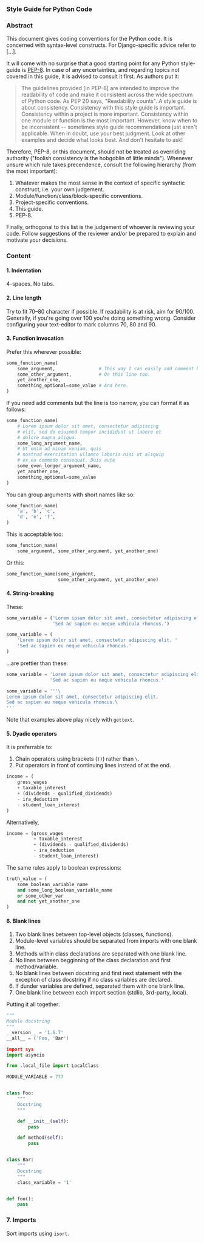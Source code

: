 ### Style Guide for Python Code

### Abstract

This document gives coding conventions for the Python code. It is concerned
with syntax-level constructs. For Django-specific advice refer to [...].

It will come with no surprise that a good starting point for any Python
style-guide is <a href="https://www.python.org/dev/peps/pep-0008/">PEP-8</a>.
In case of any uncertainties, and regarding topics not covered in this guide,
it is advised to consult it first. As authors put it:

> The guidelines provided [in PEP-8] are intended to improve the readability
of code and make it consistent across the wide spectrum of Python code. As
PEP 20 says, "Readability counts". A style guide is about consistency.
Consistency with this style guide is important. Consistency within a project
is more important. Consistency within one module or function is the most
important. However, know when to be inconsistent -- sometimes style guide
recommendations just aren't applicable. When in doubt, use your best judgment.
Look at other examples and decide what looks best. And don't hesitate to ask!

Therefore, PEP-8, or this document, should not be treated as overriding
authority ("foolish consistency is the hobgoblin
of little minds"). Whenever unsure which rule takes precendence, consult the
following hierarchy (from the most important):

1. Whatever makes the most sense in the context of specific syntactic
construct, i.e. your own judgement.
2. Module/function/class/block-specific conventions.
3. Project-specific conventions.
4. This guide.
5. PEP-8.

Finally, orthogonal to this list is the judgement of whoever is reviewing your
code. Follow suggestions of the reviewer and/or be prepared to explain and
motivate your decisions.

### Content

#### 1. Indentation

4-spaces. No tabs.

#### 2. Line length

Try to fit 70–80 character if possible. If readability is at risk, aim for
90/100. Generally, if you're going over 100 you're doing something wrong.
Consider configuring your text-editor to mark columns 70, 80 and 90.

#### 3. Function invocation

Prefer this wherever possible:

```python
some_function_name(
    some_argument,                # This way I can easily add comment here.
    some_other_argument,          # On this line too.
    yet_another_one,
    something_optional=some_value # And here.
)
```
If you need add comments but the line is too narrow, you can format it as
follows:

```python
some_function_name(
    # Lorem ipsum dolor sit amet, consectetur adipiscing
    # elit, sed do eiusmod tempor incididunt ut labore et
    # dolore magna aliqua.
    some_long_argument_name,
    # Ut enim ad minim veniam, quis
    # nostrud exercitation ullamco laboris nisi ut aliquip
    # ex ea commodo consequat. Duis aute
    some_even_longer_argument_name,
    yet_another_one,
    something_optional=some_value
)
```

You can group arguments with short names like so:

```python
some_function_name(
    'a', 'b', 'c',
    'd', 'e', 'f',
)
```

This is acceptable too:

```python
some_function_name(
    some_argument, some_other_argument, yet_another_one)
```

Or this:

```python
some_function_name(some_argument,
                   some_other_argument, yet_another_one)
```

#### 4. String-breaking

These:

```python
some_variable = ('Lorem ipsum dolor sit amet, consectetur adipiscing elit. '
                 'Sed ac sapien eu neque vehicula rhoncus.')

some_variable = (
    'Lorem ipsum dolor sit amet, consectetur adipiscing elit. '
    'Sed ac sapien eu neque vehicula rhoncus.'
)
```
...are prettier than these:

```python
some_variable = 'Lorem ipsum dolor sit amet, consectetur adipiscing elit.' \
                'Sed ac sapien eu neque vehicula rhoncus.'

some_variable = '''\
Lorem ipsum dolor sit amet, consectetur adipiscing elit.
Sed ac sapien eu neque vehicula rhoncus.\
'''
```

Note that examples above play nicely with `gettext`.

#### 5. Dyadic operators

It is preferrable to:

1. Chain operators using brackets (`()`) rather than `\`.
2. Put operators in front of continuing lines instead of at the end.

```python
income = (
    gross_wages
    + taxable_interest
    + (dividends - qualified_dividends)
    - ira_deduction
    - student_loan_interest
)
```

Alternatively,
```python
income = (gross_wages
          + taxable_interest
          + (dividends - qualified_dividends)
          - ira_deduction
          - student_loan_interest)
```

The same rules apply to boolean expressions:

```python
truth_value = (
    some_boolean_variable_name
    and some_long_boolean_variable_name
    or some_other_var
    and not yet_another_one
)
```

#### 6. Blank lines

1. Two blank lines between top-level objects (classes, functions).
2. Module-level variables should be separated from imports with one blank line.
3. Methods within class declarations are separated with one blank line.
4. No lines between begginning of the class declaration and first
method/variable.
5. No blank lines between docstring and first next statement with the exception
of class docstring if no class variables are declared.
6. If dunder variables are defined, separated them with one blank line.
7. One blank line between each import section (stdlib, 3rd-party, local).

Putting it all together:

```python
"""
Module docstring
"""
__version__ = '1.6.7'
__all__ = ('Foo, 'Bar')

import sys
import asyncio

from .local_file import LocalClass

MODULE_VARIABLE = 777


class Foo:
    """
    Docstring
    """

    def __init__(self):
        pass

    def method(self):
        pass


class Bar:
    """
    Docstring
    """
    class_variable = '1'


def foo():
    pass
```

### 7. Imports

Sort imports using `isort`.

